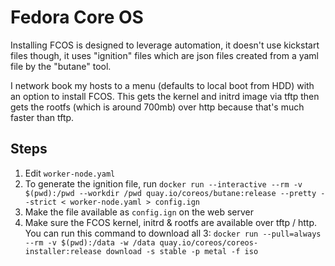 # Fedora Core OS

Installing FCOS is designed to leverage automation, it doesn't use kickstart files though, it uses "ignition" files which are json files created from a yaml file by the "butane" tool.

I network book my hosts to a menu (defaults to local boot from HDD) with an option to install FCOS. This gets the kernel and initrd image via tftp then gets the rootfs (which is around 700mb) over http because that's much faster than tftp.

## Steps

1. Edit `worker-node.yaml`
1. To generate the ignition file, run `docker run --interactive --rm -v $(pwd):/pwd --workdir /pwd quay.io/coreos/butane:release --pretty --strict < worker-node.yaml > config.ign`
1. Make the file available as `config.ign` on the web server
1. Make sure the FCOS kernel, initrd & rootfs are available over tftp / http. You can run this command to download all 3: `docker run --pull=always --rm -v $(pwd):/data -w /data quay.io/coreos/coreos-installer:release download -s stable -p metal -f iso`

